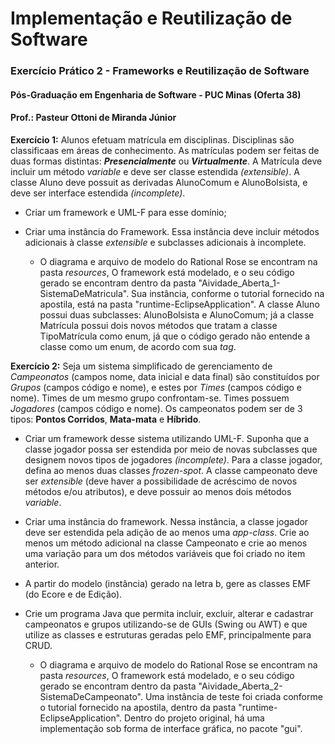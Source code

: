 # Implementação e Reutilização de Software
### Exercício Prático 2 - Frameworks e Reutilização de Software
#### Pós-Graduação em Engenharia de Software - PUC Minas (Oferta 38)
#### Prof.: Pasteur Ottoni de Miranda Júnior

**Exercício 1:** Alunos efetuam matrícula em disciplinas. Disciplinas são classificaas em áreas de conhecimento. As matrículas podem ser feitas de duas formas distintas: ***Presencialmente*** ou ***Virtualmente***. A Matrícula deve incluir um método *variable* e deve ser classe estendida *(extensible)*. A classe Aluno deve possuit as derivadas AlunoComum e AlunoBolsista, e deve ser interface estendida *(incomplete)*.

* Criar um framework e UML-F para esse domínio;
* Criar uma instância do Framework. Essa instância deve incluir métodos adicionais à classe *extensible* e subclasses adicionais à incomplete.

  * O diagrama e arquivo de modelo do Rational Rose se encontram na pasta *resources*, O framework está modelado, e o seu código gerado se encontram dentro da pasta "Aividade_Aberta_1-SistemaDeMatricula". Sua instância, conforme o tutorial fornecido na apostila, está na pasta "runtime-EclipseApplication". A classe Aluno possui duas subclasses: AlunoBolsista e AlunoComum; já a classe Matrícula possui dois novos métodos que tratam a classe TipoMatrícula como enum, já que o código gerado não entende a classe como um enum, de acordo com sua *tag*.
  
**Exercício 2:** Seja um sistema simplificado de gerenciamento de *Campeonatos* (campos nome, data inicial e data final) são constituídos por *Grupos* (campos código e nome), e estes por *Times* (campos código e nome). Times de um mesmo grupo confrontam-se. Times possuem *Jogadores* (campos código e nome). Os campeonatos podem ser de 3 tipos: **Pontos Corridos**, **Mata-mata** e **Híbrido**.

* Criar um framework desse sistema utilizando UML-F. Suponha que a classe jogador possa ser estendida por meio de novas subclasses que designem novos tipos de jogadores *(incomplete)*. Para a classe jogador, defina ao menos duas classes *frozen-spot*. A classe campeonato deve ser *extensible* (deve haver a possibilidade de acréscimo de novos métodos e/ou atributos), e deve possuir ao menos dois métodos *variable*.
* Criar uma instância do framework. Nessa instância, a classe jogador deve ser estendida pela adição de ao menos uma *app-class*. Crie ao menos um método adicional na classe Campeonato e crie ao menos uma variação para um dos métodos variáveis que foi criado no item anterior.
* A partir do modelo (instância) gerado na letra b, gere as classes EMF (do Ecore e de Edição).
* Crie um programa Java que permita incluir, excluir, alterar e cadastrar campeonatos e grupos utilizando-se de GUIs (Swing ou AWT) e que utilize as classes e estruturas geradas pelo EMF, principalmente para CRUD.

  * O diagrama e arquivo de modelo do Rational Rose se encontram na pasta *resources*, O framework está modelado, e o seu código gerado se encontram dentro da pasta "Aividade_Aberta_2-SistemaDeCampeonato". Uma instância de teste foi criada conforme o tutorial fornecido na apostila, dentro da pasta "runtime-EclipseApplication". Dentro do projeto original, há uma implementação sob forma de interface gráfica, no pacote "gui".